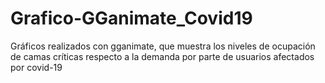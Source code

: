 # Grafico-GGanimate_Covid19
Gráficos realizados con gganimate, que muestra los niveles de ocupación de camas críticas respecto a la demanda por parte de usuarios afectados por covid-19
